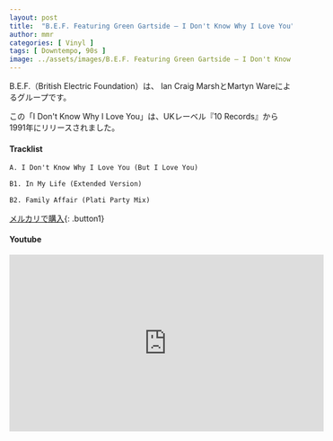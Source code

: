 ```yaml
---
layout: post
title:  "B.E.F. Featuring Green Gartside – I Don't Know Why I Love You"
author: mmr
categories: [ Vinyl ]
tags: [ Downtempo, 90s ]
image: ../assets/images/B.E.F. Featuring Green Gartside – I Don't Know Why I Love You.webp
---
```


B.E.F.（British Electric Foundation）は、	Ian Craig MarshとMartyn Wareによるグループです。

この「I Don't Know Why I Love You」は、UKレーベル『10 Records』から1991年にリリースされました。

#### Tracklist
```md
A. I Don't Know Why I Love You (But I Love You)

B1. In My Life (Extended Version)

B2. Family Affair (Plati Party Mix)
```

[メルカリで購入](https://jp.mercari.com/item/m50800315242?afid=6142608987){: .button1}

#### Youtube
<iframe width="560" height="315" src="https://www.youtube.com/embed/-Alovg32ZbQ?si=oP2TuMPFpnStQw-O" title="YouTube video player" frameborder="0" allow="accelerometer; autoplay; clipboard-write; encrypted-media; gyroscope; picture-in-picture; web-share" referrerpolicy="strict-origin-when-cross-origin" allowfullscreen></iframe>